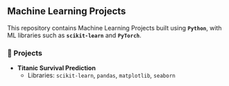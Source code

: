 ## Machine Learning Projects

This repository contains Machine Learning Projects built using **`Python`**, with ML libraries such as **`scikit-learn`** and **`PyTorch`**.

### 📂 Projects
- **Titanic Survival Prediction**
  - Libraries: `scikit-learn`, `pandas`, `matplotlib`, `seaborn`
